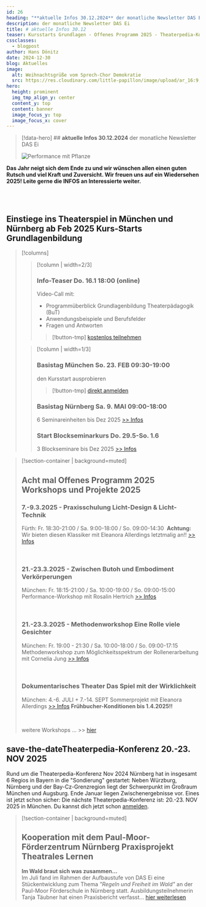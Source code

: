 ```yaml
---
id: 26
heading: "**aktuelle Infos 30.12.2024** der monatliche Newsletter DAS Ei"
description: der monatliche Newsletter DAS Ei
title: # aktuelle Infos 30.12
teaser: Kursstarts Grundlagen - Offenes Programm 2025 - Theaterpedia-Konferenz München - Praxisprojekt "im Wald braut sich was zusammen" 
cssclasses:
  - blogpost
author: Hans Dönitz
date: 2024-12-30
blog: Aktuelles
image:
  alt: Weihnachtsgrüße vom Sprech-Chor Demokratie
  src: https://res.cloudinary.com/little-papillon/image/upload/ar_16:9,c_fill,g_auto,h_718,w_1200/v1735575650/dasei/weihnachtsgruss_ujvznp.png
hero:
  height: prominent  
  img_tmp_align_y: center
  content_y: top
  content: banner
  image_focus_y: top
  image_focus_x: cover
---
```

> [!data-hero] ## **aktuelle Infos 30.12.2024** der monatliche Newsletter DAS Ei
> 
> ![Performance mit Pflanze](https://res.cloudinary.com/little-papillon/image/upload/ar_16:9,c_fill,g_auto,h_718,w_1200/v1735575650/dasei/weihnachtsgruss_ujvznp.png)

<!-- PUBLISH-FROM-HERE -->

**Das Jahr neigt sich dem Ende zu und wir wünschen allen einen guten Rutsch und viel Kraft und Zuversicht. Wir freuen uns auf ein Wiedersehen 2025! Leite gerne die INFOS an Interessierte weiter.**

<br>

<br>


## Einstiege ins Theaterspiel in München und Nürnberg ab Feb 2025 **Kurs-Starts  Grundlagenbildung**

> [!columns]
>> [!column | width=2/3]
>> ### Info-Teaser Do. 16.1 18:00 (online)
>> Video-Call mit:
>> - Programmüberblick Grundlagenbildung Theaterpädagogik (BuT)
>> - Anwendungsbeispiele und Berufsfelder
>> - Fragen und Antworten
>> 
>>> [!button-tmp] 
>>> [kostenlos teilnehmen](https://www.dasei.eu/details?src=/agenda/info-teaser-aa_1531)
>
>> [!column | width=1/3]
>> ### Basistag München So. 23. FEB 09:30-19:00
>> den Kursstart ausprobieren
>>> [!button-tmp] 
>>> [direkt anmelden](https://www.dasei.eu/details?src=/agenda/einstiege-ins-theaterspiel-m17e)
>>
>> ### Basistag Nürnberg Sa. 9. MAI 09:00-18:00
>> 6 Seminareinheiten bis Dez 2025 [>> Infos](https://www.dasei.eu/details?src=/agenda/einstiege-ins-theaterspiel-n17e)
>> 
>> ### Start Blockseminarkurs Do. 29.5-So. 1.6
>> 3 Blockseminare bis Dez 2025 [>> Infos](https://www.dasei.eu/details?src=/agenda/einstiege-ins-theaterspiel-m17b)


> [!section-container | background=muted]
> ## Acht mal Offenes Programm 2025 **Workshops und Projekte 2025**
> 
> ### 7.-9.3.2025 - Praxisschulung **Licht-Design & Licht-Technik**
> Fürth: Fr. 18:30-21:00 / Sa. 9:00-18:00 / So. 09:00-14:30  
> **Achtung:** Wir bieten diesen Klassiker mit Eleanora Allerdings letztmalig an!!
> [>> Infos](https://www.dasei.eu/agenda/lichtgestaltung-l1_1203)
> 
> <br>
> 
> ### 21.-23.3.2025 - Zwischen Butoh und Embodiment **Verkörperungen**   
> München: Fr. 18:15-21:00 / Sa. 10:00-19:00 / So. 09:00-15:00  
> Performance-Workshop mit Rosalin Hertrich
> [>> Infos](https://www.dasei.eu/agenda/verkoerperungen-rd_1523)
> 
> <br>
> 
> ### 21.-23.3.2025 - Methodenworkshop **Eine Rolle viele Gesichter** 
> München: Fr. 19:00 - 21:30 / Sa. 10:00-18:00 / So. 09:00-17:15  
> Methodenworkshop zum Möglichkeitsspektrum der Rollenerarbeitung mit Cornelia Jung
> [>> Infos](https://www.dasei.eu/agenda/eine-rolle-viele-gesichter-lr_1201)
> 
> <br>
> 
> ### Dokumentarisches Theater **Das Spiel mit der Wirklichkeit** 
> München: 4.-6. JULI + 7.-14. SEPT
> Sommerprojekt mit Eleanora Allerdings
> [>> Infos](https://www.dasei.eu/agenda/doku-theater-f1_1093) **Frühbucher-Konditionen bis 1.4.2025!!**
> 
> <br>
> 
> weitere Workshops ... >> [hier](https://www.dasei.eu/agenda)


## save-the-date**Theaterpedia-Konferenz 20.-23. NOV 2025**

Rund um die Theaterpedia-Konferenz Nov 2024 Nürnberg hat in insgesamt 6 Regios in Bayern in die "Sondierung" gestartet: Neben Würzburg, Nürnberg und der Bay-Cz-Grenzregion liegt der Schwerpunkt im Großraum München und Augsburg.
Ende Januar liegen Zwischenergebnisse vor.
Eines ist jetzt schon sicher: Die nächste Theaterpedia-Konferenz ist: 20.-23. NOV 2025 in München. Du kannst dich jetzt schon [anmelden](https://www.dasei.eu/agenda/theaterpedia-x1_1199).


> [!section-container | background=muted]
> ## Kooperation mit dem Paul-Moor-Förderzentrum Nürnberg **Praxisprojekt Theatrales Lernen**
> **Im Wald braut sich was zusammen…**  
> Im Juli fand im Rahmen der Aufbaustufe von DAS Ei eine Stückentwicklung zum Thema _"Regeln und Freiheit im Wald"_ an der Paul-Moor Förderschule in Nürnberg statt. Ausbildungsteilnehmerin Tanja Täubner hat einen Praxisbericht verfasst...
> [hier weiterlesen](im-wald-braut-sich-was-zusammen-24-07-06.md)
